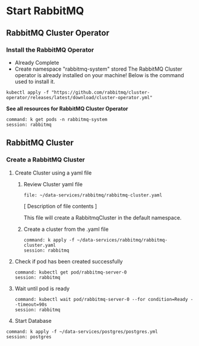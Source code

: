 # Start RabbitMQ 

## RabbitMQ Cluster Operator

### Install the RabbitMQ Operator
* Already Complete
* Create namespace "rabbitmq-system" stored
The RabbitMQ Cluster operator is already installed on your machine! Below is the command used to install it.

``` 
kubectl apply -f "https://github.com/rabbitmq/cluster-operator/releases/latest/download/cluster-operator.yml"
```

**See all resources for RabbitMQ Cluster Operator**

```terminal:execute
command: k get pods -n rabbitmq-system
session: rabbitmq
```

## RabbitMQ Cluster 

### Create a RabbitMQ Cluster

1. Create Cluster using a yaml file
    1. Review Cluster yaml file

        ```editor:open-file 
        file: ~/data-services/rabbitmq/rabbitmq-cluster.yaml 
        ```

        [ Description of file contents ]

        This file will create a RabbitmqCluster in the default namespace.

    2. Create a cluster from the .yaml file

        ```terminal:execute 
        command: k apply -f ~/data-services/rabbitmq/rabbitmq-cluster.yaml  
        session: rabbitmq 
        ```

2. Check if pod has been created successfully

    ```terminal:execute 
    command: kubectl get pod/rabbitmq-server-0 
    session: rabbitmq 
    ```

3. Wait until pod is ready

    ```terminal:execute 
    command: kubectl wait pod/rabbitmq-server-0 --for condition=Ready --timeout=90s 
    session: rabbitmq 
    ```

4. Start Database

```terminal:execute 
command: k apply -f ~/data-services/postgres/postgres.yml
session: postgres 
```